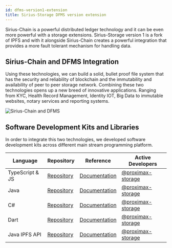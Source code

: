 ```yaml
---
id: dfms-version1-extension
title: Sirius-Storage DFMS version extension
---
```


Sirius-Chain is a powerful distributed ledger technology and it can be even more powerful with a storage extensions. 
Sirius-Storage version 1 is a fork of IPFS and with it alongside Sirius-Chain creates a powerful integration that provides
a more fault tolerant mechanism for handling data.

## Sirius-Chain and DFMS Integration
Using these technologies, we can build a solid, bullet proof file system that has the security and reliability of 
blockchain and the immutability and availability of peer to peer storage network. Combining these two technologies 
opens up a new breed of innovative applications. Ranging from KYC, Health Record Management, Identity IOT, Big Data to 
immutable websites, notary services and reporting systems.

![Sirius-Chain and DFMS](/img/storagebc.jpg "Sirius-Chain and DFMS")

## Software Development Kits and Libraries
In order to integrate this two technologies, we developed software development kits across different main stream programming platform.

**Language** |	**Repository** |	**Reference** |	**Active Developers**
-------------|-----------------|-------------------|----------------------------
TypeScript & JS |	[Repository](https://github.com/proximax-storage/tsjs-chain-xipfs-sdk ) |[Documentation](https://github.com/proximax-storage/tsjs-chain-xipfs-sdk/wiki) |	[@proximax-storage](https://github.com/proximax-storage)
Java |	[Repository](https://github.com/proximax-storage/java-chain-xipfs-sdk) |	[Documentation](https://github.com/proximax-storage/java-chain-xipfs-sdk/wiki) |	[@proximax-storage](https://github.com/proximax-storage)
C# 	| [Repository](https://github.com/proximax-storage/csharp-chain-xipfs-sdk/ ) 	| [Documentation](https://github.com/proximax-storage/csharp-chain-xipfs-sdk/wiki) | 	[@proximax-storage](https://github.com/proximax-storage)
Dart | [Repository](https://github.com/proximax-storage/dart-chain-xipfs-sdk/) | [Documentation](https://github.com/proximax-storage/dart-chain-xipfs-sdk/wiki) | [@proximax-storage](https://github.com/proximax-storage)
Java IPFS API | [Repository](https://github.com/proximax-storage/java-xpx-ipfs-api/) | [Documentation](https://github.com/proximax-storage/java-xpx-ipfs-api/wiki) | [@proximax-storage](https://github.com/proximax-storage)